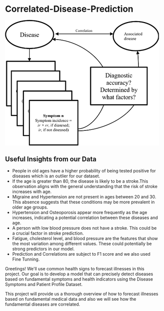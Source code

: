 ﻿# Correlated-Disease-Prediction
![](a1.png)
## Useful Insights from our Data
- People in old ages have a higher probability of being tested positive for diseases which is an outlier for our dataset.
- If the age is greater than 80, the disease is likely to be a stroke.This observation aligns with the general understanding that the risk of stroke increases with age.
- Migraine and Hypertension are not present in ages between 20 and 30. This absence suggests that these conditions may be more prevalent in older age groups.
- Hypertension and Osteoporosis appear more frequently as the age increases, indicating a potential correlation between these diseases and age.
- A person with low blood pressure does not have a stroke. This could be a crucial factor in stroke prediction.
- Fatigue, cholesterol level, and blood pressure are the features that show the most variation among different values. These could potentially be strong predictors in our model.
- Prediction and Correlations are subject to F1 score and we also used Fine Tunning.

Greetings! We'll use common health signs to forecast illnesses in this project. Our goal is to develop a model that can precisely detect diseases based on fundamental symptoms and health indicators using the Disease Symptoms and Patient Profile Dataset.

This project will provide us a thorough overview of how to forecast illnesses based on fundamental medical data and also we will see how the fundamental diseases are correlated.

